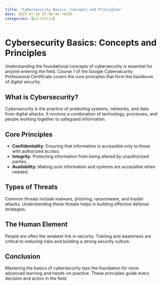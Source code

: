 ```yaml
---
title: "Cybersecurity Basics: Concepts and Principles"
date: 2025-07-16 07:06:48 +0100
categories: [portfolio]
---
```


# Cybersecurity Basics: Concepts and Principles

Understanding the foundational concepts of cybersecurity is essential for anyone entering the field. Course 1 of the Google Cybersecurity Professional Certificate covers the core principles that form the backbone of digital security.

## What is Cybersecurity?
Cybersecurity is the practice of protecting systems, networks, and data from digital attacks. It involves a combination of technology, processes, and people working together to safeguard information.

## Core Principles
- **Confidentiality:** Ensuring that information is accessible only to those with authorized access.
- **Integrity:** Protecting information from being altered by unauthorized parties.
- **Availability:** Making sure information and systems are accessible when needed.

## Types of Threats
Common threats include malware, phishing, ransomware, and insider attacks. Understanding these threats helps in building effective defense strategies.

## The Human Element
People are often the weakest link in security. Training and awareness are critical to reducing risks and building a strong security culture.

## Conclusion
Mastering the basics of cybersecurity lays the foundation for more advanced learning and hands-on practice. These principles guide every decision and action in the field.
